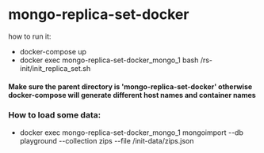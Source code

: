 # mongo-replica-set-docker
how to run it:
- docker-compose up
- docker exec mongo-replica-set-docker_mongo_1 bash /rs-init/init_replica_set.sh

#### Make sure the parent directory is 'mongo-replica-set-docker' otherwise docker-compose will generate different host names and container names

### How to load some data:
- docker exec mongo-replica-set-docker_mongo_1 mongoimport --db playground --collection zips --file /init-data/zips.json
